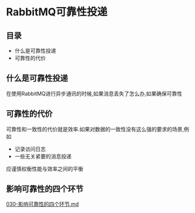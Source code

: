 # RabbitMQ可靠性投递

## 目录

- 什么是可靠性投递
- 可靠性的代价

## 什么是可靠性投递

在使用RabbitMQ进行异步通讯的时候,如果消息丢失了怎么办,如果确保可靠性

## 可靠性的代价

可靠性和一致性的代价就是效率.如果对数据的一致性没有这么强的要求的场景,例如

- 记录访问日志
- 一些无关紧要的消息投递

应谨慎权衡性能与效率之间的平衡

## 影响可靠性的四个环节

 [030-影响可靠性的四个环节.md](030-影响可靠性的四个环节.md) 

